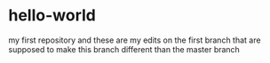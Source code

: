# hello-world
my first repository
and these are my edits on the first branch
that are supposed to make this branch different than 
the master branch
